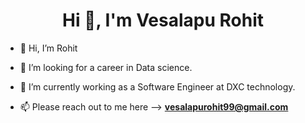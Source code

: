 <h1 align="center">Hi 👋, I'm Vesalapu Rohit</h1>

- 👋 Hi, I’m Rohit

- 👀 I’m looking for a career in Data science.

- 🌱 I’m currently working as a Software Engineer at DXC technology.

- 📫 Please reach out to me here --> **vesalapurohit99@gmail.com**
  
  <i class="fas fa-envelope-square"></i>
  
  <i class="fab fa-linkedin"></i>
  
<!---
vesalapu/vesalapu is a ✨ special ✨ repository because its `README.md` (this file) appears on your GitHub profile.
You can click the Preview link to take a look at your changes.
--->


